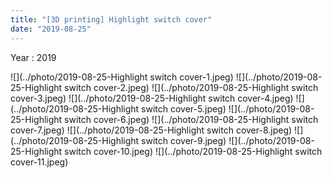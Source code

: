 ```yaml
---
title: "[3D printing] Highlight switch cover"
date: "2019-08-25"
---
```


Year : 2019


![](../photo/2019-08-25-Highlight switch cover-1.jpeg)
![](../photo/2019-08-25-Highlight switch cover-2.jpeg)
![](../photo/2019-08-25-Highlight switch cover-3.jpeg)
![](../photo/2019-08-25-Highlight switch cover-4.jpeg)
![](../photo/2019-08-25-Highlight switch cover-5.jpeg)
![](../photo/2019-08-25-Highlight switch cover-6.jpeg)
![](../photo/2019-08-25-Highlight switch cover-7.jpeg)
![](../photo/2019-08-25-Highlight switch cover-8.jpeg)
![](../photo/2019-08-25-Highlight switch cover-9.jpeg)
![](../photo/2019-08-25-Highlight switch cover-10.jpeg)
![](../photo/2019-08-25-Highlight switch cover-11.jpeg)